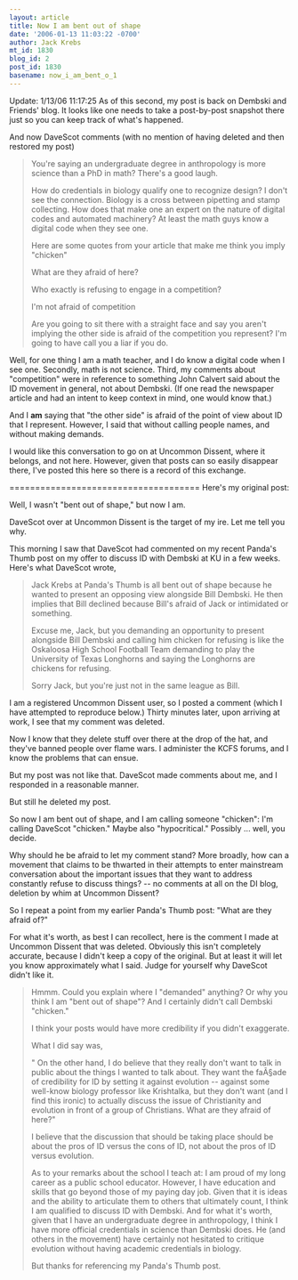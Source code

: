 ```yaml
---
layout: article
title: Now I am bent out of shape
date: '2006-01-13 11:03:22 -0700'
author: Jack Krebs
mt_id: 1830
blog_id: 2
post_id: 1830
basename: now_i_am_bent_o_1
---
```

Update:  1/13/06 11:17:25 As of this second, my post is back on Dembski and Friends' blog.  It looks like one needs to take a post-by-post snapshot there just so you can keep track of what's happened.

And now DaveScot comments (with no mention of having deleted and then restored my post)

> You're saying an undergraduate degree in anthropology is more science than a PhD in math? There's a good laugh.
> 
> How do credentials in biology qualify one to recognize design? I don't see the connection. Biology is a cross between pipetting and stamp collecting. How does that make one an expert on the nature of digital codes and automated machinery? At least the math guys know a digital code when they see one.
> 
> Here are some quotes from your article that make me think you imply "chicken"
> 
> What are they afraid of here?
> 
> Who exactly is refusing to engage in a competition?
> 
> I'm not afraid of competition
> 
> Are you going to sit there with a straight face and say you aren't implying the other side is afraid of the competition you represent? I'm going to have call you a liar if you do.

Well, for one thing I am a math teacher, and I do know a digital code when I see one.  Secondly, math is not science.  Third, my comments about "competition" were in reference to something John Calvert said about the ID movement in general, not about Dembski.  (If one read the newspaper article and had an intent to keep context in mind, one would know that.)

And I **am** saying that "the other side" is afraid of the point of view about ID that I represent.  However, I said that without calling people names, and without making demands.

I would like this conversation to go on at Uncommon Dissent, where it belongs, and not here.  However, given that posts can so easily disappear there, I've posted this here so there is a record of this exchange.

=====================================
Here's my original post:

Well, I wasn't "bent out of shape," but now I am.

DaveScot over at Uncommon Dissent is the target of my ire.  Let me tell you why.

This morning I saw that DaveScot had commented on my recent Panda's Thumb post on my offer to discuss ID with Dembski at KU in a few weeks.  Here's what DaveScot wrote,

>  Jack Krebs at Panda's Thumb is all bent out of shape because he wanted to present an opposing view alongside Bill Dembski. He then implies that Bill declined because Bill's afraid of Jack or intimidated or something.
> 
> Excuse me, Jack, but you demanding an opportunity to present alongside Bill Dembski and calling him chicken for refusing is like the Oskaloosa High School Football Team demanding to play the University of Texas Longhorns and saying the Longhorns are chickens for refusing.
> 
> Sorry Jack, but you're just not in the same league as Bill.

I am a registered Uncommon Dissent user, so I posted a comment (which I have attempted to reproduce below.)  Thirty minutes later, upon arriving at work, I see that my comment was deleted.

Now I know that they delete stuff over there at the drop of the hat, and they've banned people over flame wars.  I administer the KCFS forums, and I know the problems that can ensue.

But my post was not like that.  DaveScot made comments about me, and I responded in a reasonable manner.

But still he deleted my post.

So now I am bent out of shape, and I am calling someone "chicken": I'm calling DaveScot "chicken."  Maybe also "hypocritical."  Possibly ... well, you decide.

Why should he be afraid to let my comment stand?  More broadly, how can a movement that claims to be thwarted in their attempts to enter mainstream conversation about the important issues that they want to address constantly refuse to discuss things? -- no comments at all on the DI blog, deletion by whim at Uncommon Dissent?

So I repeat a point from my earlier Panda's Thumb post: "What are they afraid of?"

For what it's worth, as best I can recollect, here is the comment I made at Uncommon Dissent that was deleted.  Obviously this isn't completely accurate, because I didn't keep a copy of the original.  But at least it will let you know approximately what I said.  Judge for yourself why DaveScot didn't like it.

> Hmmm.  Could you explain where I "demanded" anything?  Or why you think I am "bent out of shape"?  And I certainly didn't call Dembski "chicken."
> 
> I think your posts would have more credibility if you didn't exaggerate.
> 
> What I did say was,
> 
> " On the other hand, I do believe that they really don't want to talk in public about the things I wanted to talk about. They want the faÃ§ade of credibility for ID by setting it against evolution -- against some well-know biology professor like Krishtalka, but they don't want (and I find this ironic) to actually discuss the issue of Christianity and evolution in front of a group of Christians. What are they afraid of here?"
> 
> I believe that the discussion that should be taking place should be about the pros of ID versus the cons of ID, not about the pros of ID versus evolution.
> 
> As to your remarks about the school I teach at: I am proud of my long career as a public school educator.  However, I have education and skills that go beyond those of my paying day job.  Given that it is ideas and the ability to articulate them to others that ultimately count, I think I am qualified to discuss ID with Dembski.  And for what it's worth, given that I have an undergraduate degree in anthropology, I think I have more official credentials in science than Dembski does.  He (and others in the movement) have certainly not hesitated to critique evolution without having academic credentials in biology.
> 
> But thanks for referencing my Panda's Thumb post.
